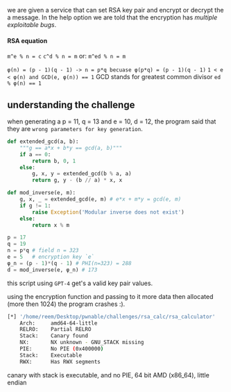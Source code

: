 we are given a service that can set RSA key pair and encrypt or decrypt the a message.
In the help option we are told that the encryption has *multiple exploitable bugs*.

#### RSA equation

`m^e % n = c`
`c^d % n = m`
or:
`m^ed % n = m`

`φ(n) = (p - 1)(q - 1) -> n = p*q becuase φ(p*q) = (p - 1)(q - 1)` 
`1 < e < φ(n) and GCD(e, φ(n)) == 1` GCD stands for greatest common divisor
`ed % φ(n) == 1`


## understanding the challenge
when generating a p = 11, q = 13 and e = 10, d = 12, the program said that they are `wrong parameters for key generation`.

```python
def extended_gcd(a, b):
    """g == a*x + b*y == gcd(a, b)"""
    if a == 0:
        return b, 0, 1
    else:
        g, x, y = extended_gcd(b % a, a)
        return g, y - (b // a) * x, x

def mod_inverse(e, m):
    g, x, _ = extended_gcd(e, m) # e*x + m*y = gcd(e, m)
    if g != 1:
        raise Exception('Modular inverse does not exist')
    else:
        return x % m

p = 17
q = 19
n = p*q # field n = 323
e = 5   # encryption key `e`
φ_n = (p - 1)*(q - 1) # PHI(n=323) = 288
d = mod_inverse(e, φ_n) # 173
```
this script using `GPT-4` get's a valid key pair values.

using the encryption function and passing to it more data then allocated (more then 1024) the program crashes :).

```bash
[*] '/home/reem/Desktop/pwnable/challenges/rsa_calc/rsa_calculator'
    Arch:     amd64-64-little
    RELRO:    Partial RELRO
    Stack:    Canary found
    NX:       NX unknown - GNU_STACK missing
    PIE:      No PIE (0x400000)
    Stack:    Executable
    RWX:      Has RWX segments
```
canary with stack is executable, and no PIE, 64 bit AMD (x86_64), little endian